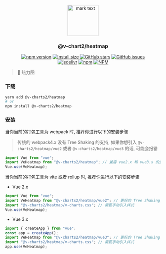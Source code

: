 <p align="center">
<img src="https://raw.githubusercontent.com/denaro-org/v-charts2/main/docs/.vuepress/public/favicon.ico" alt="mark text" width="100" height="100">
</p>

<h3 align="center">@v-chart2/heatmap</h3>

<p align="center">
  <a href="https://www.npmjs.com/package/@v-charts2/heatmap" target="_blank"><img alt="npm version" src="https://img.shields.io/npm/v/@v-charts2/heatmap"></a>
  <a href="https://packagephobia.com/result?p=@v-charts2/heatmap" target="_blank"><img alt="install size" src="https://packagephobia.now.sh/badge?p=@v-charts2/heatmap"></a>
  <a href="https://github.com/denaro-org/v-charts2/stargazers" target="_blank"><img alt="GitHub stars" src="https://img.shields.io/github/stars/denaro-org/v-charts2"></a>
  <a href="https://github.com/denaro-org/v-charts2/issues" target="_blank"><img alt="GitHub issues" src="https://img.shields.io/github/issues/denaro-org/v-charts2"></a>
  <br />
  <a href="https://www.jsdelivr.com/package/npm/@v-charts2/heatmap" target="_blank"><img alt="jsdelivr" src="https://data.jsdelivr.com/v1/package/npm/@v-charts2/heatmap/badge"></a>
  <a href="https://www.npmjs.com/package/@v-charts2/heatmap" target="_blank"><img alt="npm" src="https://img.shields.io/node/v/@v-charts2/heatmap"></a>
  <a href="https://github.com/denaro-org/v-charts2/blob/main/LICENSE" target="_blank"><img alt="NPM" src="https://img.shields.io/npm/l/@v-charts2/heatmap"></a>
</p>

> :tada: 热力图

### 下载

```bash
yarn add @v-charts2/heatmap
# or
npm install @v-charts2/heatmap
```

### 安装

当你当前的打包工具为 webpack 时, 推荐你进行以下的安装步骤

> 传统的 webpack4.x 没有 Tree Shaking 的支持, 如果你想引入 `@v-charts2/heatmap/vue2` 或者 `@v-charts2/heatmap/vue3` 的话, 可能会报错

```javascript
import Vue from "vue";
import VeHeatmap from "@v-charts2/heatmap"; // 兼容 vue2.x 和 vue3.x 的支持, 将会自动加载支持 vue2.x 的支持包或者支持 vue3.x 的支持包
Vue.use(VeHeatmap);
```

当你当前的打包工具为 vite 或者 rollup 时, 推荐你进行以下的安装步骤

- Vue 2.x

```javascript
import Vue from "vue";
import VeHeatmap from "@v-charts2/heatmap/vue2"; // 更好的 Tree Shaking 推荐引入 vue2.x 的专属支持包
import "@v-charts2/heatmap/v-charts.css"; // 需要手动引入样式
Vue.use(VeHeatmap);
```

- Vue 3.x

```javascript
import { createApp } from "vue";
const app = createApp();
import VeHeatmap from "@v-charts2/heatmap/vue3"; // 更好的 Tree Shaking 推荐引入 vue3.x 的专属支持包
import "@v-charts2/heatmap/v-charts.css"; // 需要手动引入样式
app.use(VeHeatmap);
```
